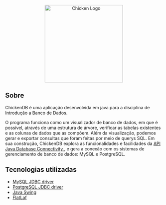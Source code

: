 <p align="center"><img src="https://github.com/RuKuznierS/db_project/assets/61892594/596894d8-14ec-4e93-8cee-867cd7eaeb74" width="250" alt="Chicken Logo"></p>

## Sobre

ChickenDB é uma aplicação desenvolvida em java para a disciplina de Introdução a Banco de Dados.<p> 
O programa funciona como um visualizador de banco de dados, em que é possível, através de uma estrutura de árvore, verificar as tabelas existentes e as colunas de dados que as compõem. 
Além da visualização, podemos gerar e exportar consultas que foram feitas por meio de querys SQL.
Em sua construção, ChickenDB explora as funcionalidades e facilidades da <a href="https://docs.oracle.com/javase/8/docs/technotes/guides/jdbc/">API Java Database Connectivity </a>, e gera a conexão com
os sistemas de gerenciamento de banco de dados: MySQL e PostgreSQL.

## Tecnologias utilizadas

- <a href="https://dev.mysql.com/downloads/connector/j/">MySQL JDBC driver</a>
- <a href="https://jdbc.postgresql.org/">PostgreSQL JDBC driver</a>
- <a href="https://www.javatpoint.com/java-swing">Java Swing</a>
- <a href="https://www.formdev.com/flatlaf/">FlatLaf</a>
